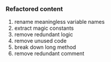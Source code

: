 ### Refactored content

1. rename meaningless variable names
1. extract magic constants
1. remove redundant logic
1. remove unused code
1. break down long method
1. remove redundant comment
